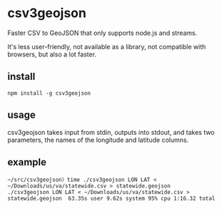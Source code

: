 # csv3geojson

Faster CSV to GeoJSON that only supports node.js and streams.

It's less user-friendly, not available as a library, not compatible with
browsers, but also a lot faster.

## install

    npm install -g csv3geojson

## usage

csv3geojson takes input from stdin, outputs into stdout, and takes two parameters,
the names of the longitude and latitude columns.

## example

```
~/src/csv3geojson〉time ./csv3geojson LON LAT < ~/Downloads/us/va/statewide.csv > statewide.geojson
./csv3geojson LON LAT < ~/Downloads/us/va/statewide.csv > statewide.geojson  63.35s user 9.62s system 95% cpu 1:16.32 total
```
